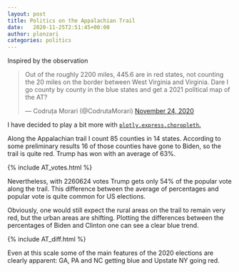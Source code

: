```yaml
---
layout: post
title: Politics on the Appalachian Trail
date:   2020-11-25T2:51:45+00:00
author: plonzari
categories: politics
---
```


Inspired by the observation

<blockquote class="twitter-tweet"><p lang="en" dir="ltr">Out of the roughly 2200 miles, 445.6 are in red states, not counting the 20 miles on the border between West Virginia and Virginia. Dare I go county by county in the blue states and get a 2021 political map of the AT?</p>&mdash; Codruța Morari (@CodrutaMorari) <a href="https://twitter.com/CodrutaMorari/status/1331352896521310208?ref_src=twsrc%5Etfw">November 24, 2020</a></blockquote> <script async src="https://platform.twitter.com/widgets.js" charset="utf-8"></script>
I have decided to play a bit more with
<a href="https://plotly.github.io/plotly.py-docs/generated/plotly.express.choropleth.html"> 
<code>plotly.express.choropleth</code>. </a>

Along the Appalachian trail I count 85 counties in 14 states. 
According to some preliminary  results 16 of those counties have gone to Biden, so the trail is quite red.
Trump has won with an average of 63%.

{% include AT_votes.html %}

Nevertheless, with 2260624 votes Trump gets only 54% of the popular vote along the trail.
This difference between the average of percentages and popular vote is quite common for US elections.

Obviously, one would still expect the rural areas on the trail to remain very red, but the urban areas are shifting. 
Plotting the differences between the percentages of Biden and Clinton one can see a clear blue trend.

{% include AT_diff.html %}

Even at this scale some of the main features of the 2020 elections are clearly apparent: GA, PA and NC
getting blue and Upstate NY going red. 
  


